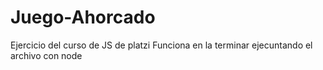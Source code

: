 # Juego-Ahorcado
Ejercicio del curso de JS de platzi
Funciona en la terminar ejecuntando el archivo con node
